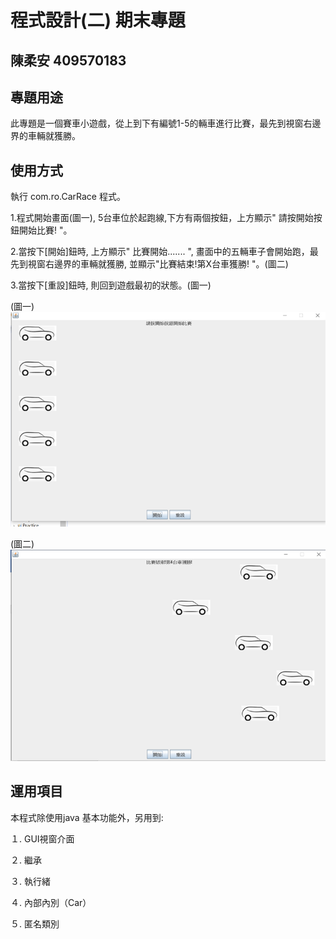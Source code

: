 # 程式設計(二) 期末專題
## 陳柔安 409570183 

## 專題用途
此專題是一個賽車小遊戲，從上到下有編號1-5的輛車進行比賽，最先到視窗右邊界的車輛就獲勝。

## 使用方式
執行 com.ro.CarRace 程式。

1.程式開始畫面(圖一), 5台車位於起跑線,下方有兩個按鈕，上方顯示" 請按開始按鈕開始比賽! "。

2.當按下[開始]鈕時, 上方顯示" 比賽開始....... ", 畫面中的五輛車子會開始跑，最先到視窗右邊界的車輛就獲勝, 並顯示"比賽結束!第X台車獲勝! "。(圖二)

3.當按下[重設]鈕時, 則回到遊戲最初的狀態。(圖一)

(圖一)
![img_2.png](img_2.png)

(圖二)
![img_3.png](img_3.png)

## 運用項目
本程式除使用java 基本功能外，另用到:

１.	GUI視窗介面

２.	繼承

３.	執行緒

４.	內部內別（Car）

５.	匿名類別

